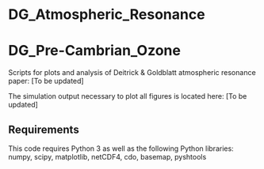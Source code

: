
# DG_Atmospheric_Resonance
# DG_Pre-Cambrian_Ozone
Scripts for plots and analysis of Deitrick &amp; Goldblatt atmospheric resonance paper: [To be updated]

The simulation output necessary to plot all figures is located here: [To be updated]
## Requirements

This code requires Python 3 as well as the following Python libraries: numpy, scipy, matplotlib, netCDF4, cdo, basemap, pyshtools


